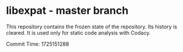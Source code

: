# libexpat - master branch

This repository contains the frozen state of the repository.
Its history is cleared. It is used only for static code
analysis with Codacy.

Commit Time: 1725151288
